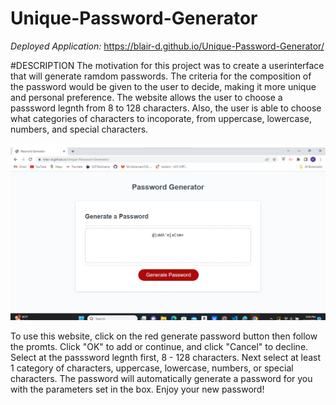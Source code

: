 # Unique-Password-Generator
*Deployed Application:* https://blair-d.github.io/Unique-Password-Generator/

#DESCRIPTION
The motivation for this project was to create a userinterface that will generate ramdom passwords. The criteria for the composition of the password would be given to the user to decide, making it more unique and personal preference. The website allows the user to choose a passsword legnth from 8 to 128 characters. Also, the user is able to choose what categories of characters to incoporate, from uppercase, lowercase, numbers, and special characters. 

![Alt text](Assets/Random-Password-Generator.jpeg)

To use this website, click on the red generate password button then follow the promts. Click "OK" to add or continue, and click "Cancel" to decline. Select at the passsword legnth first, 8 - 128 characters. Next select at least 1 category of characters, uppercase, lowercase, numbers, or special characters. The password will automatically generate a password for you with the parameters set in the box. Enjoy your new password!


 
